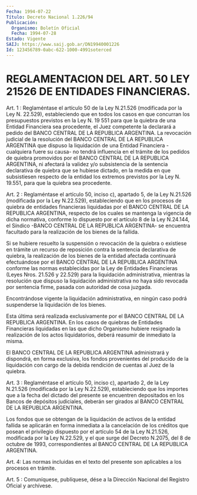 ```yaml
---
Fecha: 1994-07-22
Título: Decreto Nacional 1.226/94
Publicación:
  Organismo: Boletín Oficial
  Fecha: 1994-07-28
Estado: Vigente
SAIJ: https://www.saij.gob.ar/DN19940001226
Id: 123456789-0abc-622-1000-4991soterced
---
```

# REGLAMENTACION DEL ART. 50 LEY 21526 DE ENTIDADES FINANCIERAS.

<a id="1"></a>
Art.  1  :  Reglaméntase  el  artículo  50  de la Ley N.21.526 (modificada por la Ley N. 22.529), estableciendo que  en  todos los casos en que concurran los presupuestos previstos en la  Ley  N. 19 551  para que la quiebra de una Entidad Financiera sea  procedente, el Juez  competente  la  declarará a pedido del BANCO CENTRAL DE LA REPUBLICA ARGENTINA. La revocación  judicial  de  la resolución del BANCO CENTRAL DE LA REPUBLICA ARGENTINA que dispuso  la liquidación de  una  Entidad Financiera -cualquiera fuere su causa-  no  tendrá influencia  en  el trámite de los pedidos de quiebra promovidos por el BANCO CENTRAL  DE LA REPUBLICA ARGENTINA, ni afectará la validez y/o subsistencia de  la  sentencia  declarativa  de  quiebra que se hubiese  dictado, en la medida en que subsistiesen respecto  de  la entidad los  extremos  previstos  por la Ley N. 19.551, para que la quiebra sea procedente.

<a id="2"></a>
Art. 2 : Reglaméntase el artículo 50, inciso c), apartado 5, de la Ley  N.21.526  (modificada  por  la Ley N.22.529), estableciendo que en los procesos de quiebra de entidades  financieras liquidadas por  el BANCO CENTRAL DE LA REPUBLICA ARGENTINA,  respecto  de  los cuales  se  mantenga  la  vigencia  de dicha normativa, conforme lo dispuesto por el artículo 8 de la Ley  N.24.144,  el Síndico -BANCO CENTRAL DE LA REPUBLICA ARGENTINA- se encuentra facultado  para  la realización de los bienes de la fallida.

Si  se hubiere resuelto la suspensión o revocación de la quiebra o existiese  en  trámite un recurso de reposición contra la sentencia declarativa de quiebra,  la realización de los bienes de la entidad afectada  continuará  efectuándose  por  el  BANCO  CENTRAL  DE  LA REPUBLICA ARGENTINA conforme  las normas establecidas por la Ley de Entidades  Financieras  (Leyes  Nros.  21.526  y  22.529)  para  la liquidación administrativa, mientras  la  resolución que dispuso la liquidación  administrativa  no  haya sido revocada  por  sentencia firme, pasada con autoridad de cosa juzgada.

Encontrándose  vigente la liquidación  administrativa,  en  ningún caso  podrá  suspenderse    la    liquidación  de  los  bienes.

Esta última será realizada exclusivamente  por el BANCO CENTRAL DE LA  REPUBLICA  ARGENTINA.  En  los casos de quiebras  de  Entidades Financieras  liquidadas  en  las  que    dicho   Organismo  hubiere resignado  la  realización  de  los  actos  liquidatorios,   deberá reasumir de inmediato la misma.

El   BANCO  CENTRAL  DE  LA  REPUBLICA  ARGENTINA  administrará  y dispondrá,    en  forma  exclusiva,  los  fondos  provenientes  del producido de la  liquidación  con  cargo  de la debida rendición de cuentas al Juez de la quiebra.

<a id="3"></a>
Art. 3 : Reglaméntase el artículo 50, inciso c), apartado 2, de la Ley  N.21.526  (modificada  por  la Ley N.22.529), estableciendo que  los  importes  que  a  la fecha del dictado  del  presente  se encuentren  depositados  en los  Bancos  de  depósitos  judiciales, deberán ser girados al BANCO  CENTRAL  DE  LA  REPUBLICA ARGENTINA.

Los  fondos  que  se obtengan de la liquidación de  activos  de  la entidad fallida se  aplicarán  en  forma inmediata a la cancelación de los créditos que posean el privilegio  dispuesto por el artículo 54 de la Ley N.21.526, modificada por la Ley  N.22.529,  y  el  que surge del Decreto N.2075, del 8 de octubre de 1993, correspondientes  al  BANCO  CENTRAL  DE  LA  REPUBLICA  ARGENTINA.

<a id="4"></a>
Art.  4:  Las  normas  incluidas  en el texto del presente son aplicables a los procesos en trámite.

<a id="5"></a>
Art. 5 : Comuníquese, publíquese, dése a la Dirección Nacional del Registro Oficial y archívese.